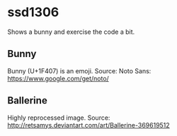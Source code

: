 # ssd1306

Shows a bunny and exercise the code a bit.


## Bunny

Bunny (U+1F407) is an emoji.
Source: Noto Sans: https://www.google.com/get/noto/


## Ballerine

Highly reprocessed image.
Source: http://retsamys.deviantart.com/art/Ballerine-369619512
